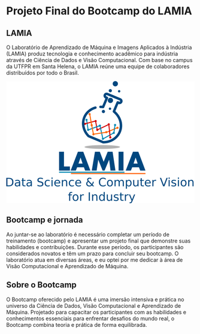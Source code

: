 # Projeto Final do Bootcamp do LAMIA

## LAMIA

O Laboratório de Aprendizado de Máquina e Imagens Aplicados à Indústria (LAMIA) produz tecnologia e conhecimento acadêmico para indústria através de Ciência de Dados e Visão Computacional. Com base no campus da UTFPR em Santa Helena, o LAMIA reúne uma equipe de colaboradores distribuídos por todo o Brasil.

![LAMIA logo](/images/lamia.png)

## Bootcamp e jornada

Ao juntar-se ao laboratório é necessário completar um período de treinamento (bootcamp) e apresentar um projeto final que demonstre suas habilidades e contribuições. Durante esse período, os participantes são considerados novatos e têm um prazo para concluir seu bootcamp. O laboratório atua em diversas áreas, e eu optei por me dedicar à área de Visão Computacional e Aprendizado de Máquina.

## Sobre o Bootcamp

O Bootcamp oferecido pelo LAMIA é uma imersão intensiva e prática no universo da Ciência de Dados, Visão Computacional e Aprendizado de Máquina. Projetado para capacitar os participantes com as habilidades e conhecimentos essenciais para enfrentar desafios do mundo real, o Bootcamp combina teoria e prática de forma equilibrada.